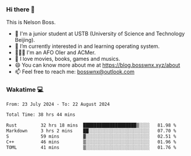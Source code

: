 ### Hi there 👋

<!--
**bosswnx/bosswnx** is a ✨ _special_ ✨ repository because its `README.md` (this file) appears on your GitHub profile.

Here are some ideas to get you started:

- 🔭 I’m currently working on ...
- 🌱 I’m currently learning ...
- 👯 I’m looking to collaborate on ...
- 🤔 I’m looking for help with ...
- 💬 Ask me about ...
- 📫 How to reach me: ...
- 😄 Pronouns: ...
- ⚡ Fun fact: ...
-->

This is Nelson Boss.

- 🏫 I'm a junior student at USTB (University of Science and Technology Beijing).
- 🌱 I’m currently interested in and learning operating system.
- 🧑🏻‍💻 I'm an AFO OIer and ACMer.
- 🥰 I love movies, books, games and musics.
- 😄 You can know more about me at https://blog.bosswnx.xyz/about
- 📫 Feel free to reach me: bosswnx@outlook.com

### Wakatime 💻

<!--START_SECTION:waka-->

```txt
From: 23 July 2024 - To: 22 August 2024

Total Time: 38 hrs 44 mins

Rust         32 hrs 18 mins  ████████████████████▒░░░░   81.98 %
Markdown     3 hrs 2 mins    ██░░░░░░░░░░░░░░░░░░░░░░░   07.70 %
S            59 mins         ▓░░░░░░░░░░░░░░░░░░░░░░░░   02.51 %
C++          46 mins         ▒░░░░░░░░░░░░░░░░░░░░░░░░   01.96 %
TOML         41 mins         ▒░░░░░░░░░░░░░░░░░░░░░░░░   01.76 %
```

<!--END_SECTION:waka-->
